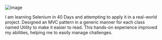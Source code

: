
![image](https://github.com/danishahmedA/SeleniumConcepts/assets/47317036/f76aedbc-6cd8-47e4-bb38-ff6da9f6c868)

I am learning Selenium in 40 Days and attempting to apply it in a real-world project. Designed an MVC pattern in a generic manner for each class named Utility to make it easier to read.  This hands-on experience improved my abilities, helping me to easily manage challenges. 
